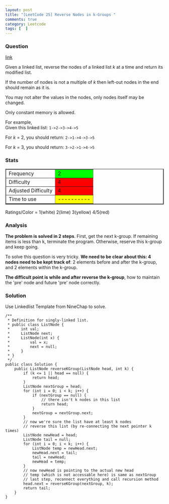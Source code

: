 ```yaml
---
layout: post
title: "[LeetCode 25] Reverse Nodes in k-Groups "
comments: true
category: Leetcode
tags: [  ]
---
```


### Question 

[link](http://oj.leetcode.com/problems/reverse-nodes-in-k-group/)

<div class="question-content">
<p></p><p>
Given a linked list, reverse the nodes of a linked list <i>k</i> at a time and return its modified list.
</p>

<p>
If the number of nodes is not a multiple of <i>k</i> then left-out nodes in the end should remain as it is.</p>

<p>You may not alter the values in the nodes, only nodes itself may be changed.</p>

<p>Only constant memory is allowed.</p>

<p>
For example,<br>
Given this linked list: <code>1-&gt;2-&gt;3-&gt;4-&gt;5</code>
</p>

<p>
For <i>k</i> = 2, you should return: <code>2-&gt;1-&gt;4-&gt;3-&gt;5</code>
</p>

<p>
For <i>k</i> = 3, you should return: <code>3-&gt;2-&gt;1-&gt;4-&gt;5</code>
</p><p></p>
</div>

### Stats

<table border="2">
	<tr>
		<td>Frequency</td>
		<td bgcolor="lime">2</td>
	</tr>
	<tr>
		<td>Difficulty</td>
		<td bgcolor="red">4</td>
	</tr>
	<tr>
		<td>Adjusted Difficulty</td>
		<td bgcolor="red">4</td>
	</tr>
	<tr>
		<td>Time to use</td>
		<td bgcolor="yellow">----------</td>
	</tr>
</table>

Ratings/Color = 1(white) 2(lime) 3(yellow) 4/5(red)

### Analysis

__The problem is solved in 2 steps__. First, get the next k-group. If remaining items is less than k, terminate the program. Otherwise, reserve this k-group and keep going. 

To solve this question is very tricky. __We need to be clear about this: 4 nodes need to be kept track of__: 2 elements before and after the k-group, and 2 elements within the k-group. 

__The difficult point is while and after reverse the k-group__, how to maintain the 'pre' node and future 'pre' node correctly. 

### Solution

Use Linkedlist Template from NineChap to solve. 

    /**
     * Definition for singly-linked list.
     * public class ListNode {
     *     int val;
     *     ListNode next;
     *     ListNode(int x) {
     *         val = x;
     *         next = null;
     *     }
     * }
     */
    public class Solution {
        public ListNode reverseKGroup(ListNode head, int k) {
            if (k <= 1 || head == null) {
                return head;
            }
            ListNode nextGroup = head;
            for (int i = 0; i < k; i++) {
                if (nextGroup == null) {
                    // there isn't k nodes in this list
                    return head;
                }
                nextGroup = nextGroup.next;
            }
            // now we're sure the list have at least k nodes
            // reverse this list (by re-connecting the next pointer k times)
            ListNode newHead = head;
            ListNode tail = null;
            for (int i = 0; i < k; i++) {
                ListNode temp = newHead.next;
                newHead.next = tail;
                tail = newHead;
                newHead = temp;
            }
            // now newHead is pointing to the actual new head
            // temp (which is not accessable here) is same as nextGroup
            // last step, reconnect everything and call recursion method
            head.next = reverseKGroup(nextGroup, k);
            return tail;
        }
    }
